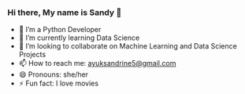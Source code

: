 ### Hi there, My name is Sandy 👋

<!--
**Sandy3435/Sandy3435** is a ✨ _special_ ✨ repository because its `README.md` (this file) appears on your GitHub profile.

Here are some ideas to get you started:
-->
- 🔭 I’m a Python Developer
- 🌱 I’m currently learning Data Science
- 👯 I’m looking to collaborate on Machine Learning and Data Science Projects
- 📫 How to reach me: ayuksandrine5@gmail.com
- 😄 Pronouns: she/her
- ⚡ Fun fact: I love movies

